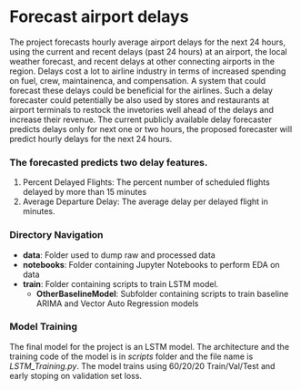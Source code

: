 # Forecast airport delays
The project forecasts hourly average airport delays for the next 24 hours, using the current and recent delays (past 24 hours) at an airport, 
the local weather forecast, and recent delays at other connecting airports in the region. Delays cost a lot to airline industry in terms of 
increased spending on fuel, crew, maintainenca, and compensation. A system that could forecast these delays could be beneficial for the 
airlines. Such a delay forecaster could petentially be also used by stores and restaurants at airport terminals to restock the invetories well 
ahead of the delays and increase their revenue. The current publicly available delay forecaster predicts delays only for next one or two hours, 
the proposed forecaster will predict hourly delays for the next 24 hours.


### The forecasted predicts two delay features.
1) Percent Delayed Flights: The percent number of scheduled flights delayed by more than 15 minutes
2) Average Departure Delay: The average delay per delayed flight in minutes.


### Directory Navigation
- **data**:  Folder used to dump raw and processed data 
- **notebooks**:  Folder containing Jupyter Notebooks to perform EDA on data
- **train**: Folder containing scripts to train LSTM model. 
	- **OtherBaselineModel**: Subfolder containing scripts to train baseline ARIMA and Vector Auto Regression models
	
### Model Training
The final model for the project is an LSTM model. The architecture and the training code of the model is in *scripts* folder and the file name is *LSTM_Training.py*.
The model trains using 60/20/20 Train/Val/Test and early stoping on validation set loss.


